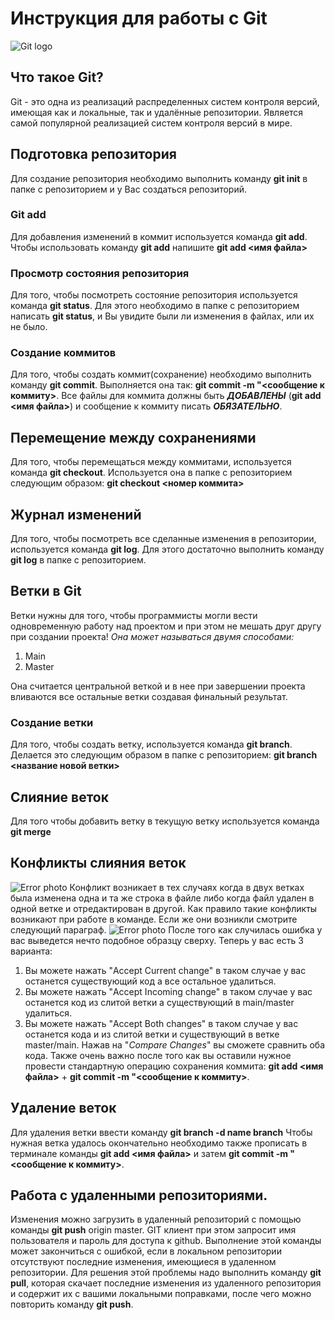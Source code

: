 # Инструкция для работы с Git
![Git logo](logogit.jpg)
## Что такое Git?
Git - это одна из реализаций распределенных систем контроля версий, имеющая как и локальные, так и удалённые репозитории. Является самой популярной реализацией систем контроля версий в мире.


## Подготовка репозитория
Для создание репозитория необходимо выполнить команду **git init**  в папке с репозиторием и у Вас создаться репозиторий.


### Git add
Для добавления изменений в коммит используется команда **git add**. Чтобы использовать команду **git add** напишите **git add <имя файла>**


### Просмотр состояния репозитория
Для того, чтобы посмотреть состояние репозитория используется команда **git status**. Для этого необходимо в папке с репозиторием написать **git status**, и Вы увидите были ли изменения в файлах, или их не было.


### Создание коммитов
Для того, чтобы создать коммит(сохранение) необходимо выполнить команду **git commit**. Выполняется она так: **git commit -m "<сообщение к коммиту>**. Все файлы для коммита должны быть ***ДОБАВЛЕНЫ*** (**git add <имя файла>**) и сообщение к коммиту писать ***ОБЯЗАТЕЛЬНО***.


## Перемещение между сохранениями
Для того, чтобы перемещаться между коммитами, используется команда **git checkout**. Используется она в папке с репозиторием следующим образом: **git checkout <номер коммита>**


## Журнал изменений
Для того, чтобы посмотреть все сделанные изменения в репозитории, используется команда **git log**. Для этого достаточно выполнить команду **git log** в папке с репозиторием.


## Ветки в Git
Ветки нужны для того, чтобы программисты могли вести одновременную работу над проектом и  при этом не мешать друг другу при создании проекта!
*Онa может называться двумя способами:*


1. Main
2. Master


Она считается центральной веткой и в нее при завершении проекта вливаются все остальные ветки создавая финальный результат.
### Создание ветки
Для того, чтобы создать ветку, используется команда **git branch**. Делается это следующим образом в папке c репозиторием: **git branch <название новой ветки>**




## Слияние веток
Для того чтобы добавить ветку в текущую ветку используется команда **git merge <name branch>**


## Конфликты слияния веток
![Error photo](Error.jpg.jpg)
Конфликт возникает в тех случаях когда в двух ветках была изменена одна и та же строка в файле либо когда файл удален в одной ветке и отредактирован в другой. Как правило такие конфликты возникают при работе в команде. Если же они возникли смотрите следующий параграф.
![Error photo](Error.jpg.jpg)
После того как случилась ошибка у вас выведется нечто подобное образцу сверху.
Теперь у вас есть 3 варианта:
1. Вы можете нажать "Accept Current change" в таком случае у вас останется существующий код а все остальное удалиться.
2. Вы можете нажать "Accept Incoming change" в таком случае у вас останется код из слитой ветки а существующий в main/master удалиться.
3. Вы можете нажать "Accept Both changes" в таком случае у вас останется кода и из слитой ветки и существующий в ветке master/main.
Нажав на "*Compare Changes*" вы сможете сравнить оба кода.
Также очень важно после того как вы оставили нужное провести стандартную операцию сохранения коммита: **git add <имя файла>** + **git commit -m "<сообщение к коммиту>**.


## Удаление веток
Для удаления ветки ввести команду **git branch -d name branch**
Чтобы нужная ветка удалось окончательно необходимо также прописать в терминале команды **git add <имя файла>** и затем **git commit -m "<сообщение к коммиту>**.

## Работа с удаленными репозиториями.
Изменения можно загрузить в удаленный репозиторий с помощью команды **git push** origin master. GIT клиент при этом запросит имя пользователя и пароль для доступа к github.
Выполнение этой команды может закончиться с ошибкой, если в локальном репозитории отсутствуют последние изменения, имеющиеся в удаленном репозитории. Для решения этой проблемы надо выполнить команду **git pull**, которая скачает последние изменения из удаленного репозитория и содержит их с вашими локальными поправками, после чего можно повторить команду **git push**.

